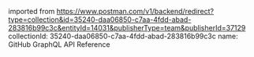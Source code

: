 imported from https://www.postman.com/v1/backend/redirect?type=collection&id=35240-daa06850-c7aa-4fdd-abad-283816b99c3c&entityId=14031&publisherType=team&publisherId=37129
collectionId: 35240-daa06850-c7aa-4fdd-abad-283816b99c3c
name: GitHub GraphQL API Reference